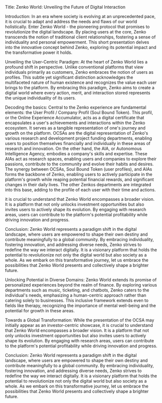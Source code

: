Title: Zenko World: Unveiling the Future of Digital Interaction

Introduction:
In an era where society is evolving at an unprecedented pace, it is crucial to adapt and address the needs and flaws of our world holistically. Enter Zenko World - the pioneering protocol that promises to revolutionize the digital landscape. By placing users at the core, Zenko transcends the notion of traditional client relationships, fostering a sense of individuality and personal empowerment. This short presentation delves into the innovative concept behind Zenko, exploring its potential impact and the transformative power it holds.

Unveiling the User-Centric Paradigm:
At the heart of Zenko World lies a profound shift in perspective. Unlike conventional platforms that view individuals primarily as customers, Zenko embraces the notion of users as profiles. This subtle yet significant distinction acknowledges the multifaceted nature of human existence and recognizes the value each user brings to the platform. By embracing this paradigm, Zenko aims to create a digital world where every action, merit, and interaction stored represents the unique individuality of its users.

Decoding the basics:
Central to the Zenko experience are fundamental elements: the User Profil / Company Profil (Soul Bound Token). This profil, or the Online Experience Accumulator, acts as a digital certificate that encapsulates a user's achievements and interactions within the Zenko ecosystem. It serves as a tangible representation of one's journey and growth on the platform.
OCSAs are the digital representation of Zenko's various research and development project funding departments, enabling users to position themselves financially and individually in these areas of research and innovation.
On the other hand, the AIA, or Autonomous Intelligence Agency, embodies a company's skills and expertise. These AIAs act as research spaces, enabling users and companies to explore their passions, contribute to the community and evolve their habits and desires.
The synergy between OCSAs, Soul Bound Token (user profiles), and AIAs forms the backbone of Zenko, enabling users to actively participate in the platform's growth while reaping potential financial rewards, and significant changes in their daily lives.
The other Zenkos departments are integrated into this base, adding to the profile of each user with their time and actions.

it is crucial to understand that Zenko World encompasses a broader vision. It is a platform that not only unlocks investment opportunities but also invites users to actively shape its evolution. By engaging with research areas, users can contribute to the platform's potential profitability while driving innovation and progress.

Conclusion:
Zenko World represents a paradigm shift in the digital landscape, where users are empowered to shape their own destiny and contribute meaningfully to a global community. By embracing individuality, fostering innovation, and addressing diverse needs, Zenko strives to redefine the way we interact digitally. It is a visionary platform that holds the potential to revolutionize not only the digital world but also society as a whole. As we embark on this transformative journey, let us embrace the possibilities that Zenko World presents and collectively shape a brighter future.

<!-- Decoding the OCSA and AIA:
Central to the Zenko experience are two fundamental elements: the OCSA and the AIA. The OCSA, or the Online eXperience Accumulator, acts as a digital certificate that encapsulates a user's achievements and interactions within the Zenko ecosystem. It serves as a tangible representation of one's journey and growth on the platform.
On the other hand, the AIA, or the Autonomous Intelligence Agent, embodies a user's independent skills and expertise. These AIAs act as research areas, allowing users to explore their passions, contribute to the community, and even invest financially in their chosen fields. The synergy between the OCSAs and AIAs forms the backbone of Zenko, enabling users to actively participate in the platform's growth while reaping potential financial benefits. -->

Unlocking Potential in Diverse Domains:
Zenko World extends its promise of personalized experiences beyond the realm of finance. By exploring various departments such as music, ticketing, and chatbots, Zenko caters to the individual's needs, emphasizing a human-centric approach rather than catering solely to businesses. This inclusive framework extends even to fields like therapy, recognizing the importance of mental well-being and the potential for growth in these areas.

Towards a Global Transformation:
While the presentation of the OCSA may initially appear as an investor-centric showcase, it is crucial to understand that Zenko World encompasses a broader vision. It is a platform that not only unlocks investment opportunities but also invites users to actively shape its evolution. By engaging with research areas, users can contribute to the platform's potential profitability while driving innovation and progress.

Conclusion:
Zenko World represents a paradigm shift in the digital landscape, where users are empowered to shape their own destiny and contribute meaningfully to a global community. By embracing individuality, fostering innovation, and addressing diverse needs, Zenko strives to redefine the way we interact digitally. It is a visionary platform that holds the potential to revolutionize not only the digital world but also society as a whole. As we embark on this transformative journey, let us embrace the possibilities that Zenko World presents and collectively shape a brighter future.